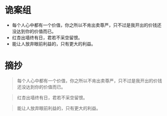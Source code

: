 # 诡案组

- 每个人心中都有一个价值，你之所以不肯出卖尊严，只不过是我开出的价钱还没达到你的价值而已。
- 红杏出墙终有日，君若不采空留恨。
- 能让人放弃眼前利益的，只有更大的利益。

# 摘抄 

> 每个人心中都有一个价值，你之所以不肯出卖尊严，只不过是我开出的价钱还没达到你的价值而已。

> 红杏出墙终有日，君若不采空留恨。

> 能让人放弃眼前利益的，只有更大的利益。